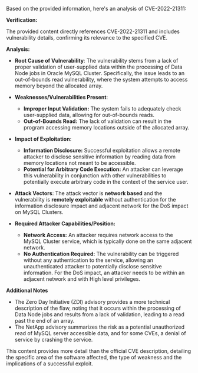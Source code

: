 Based on the provided information, here's an analysis of CVE-2022-21311:

**Verification:**

The provided content directly references CVE-2022-21311 and includes vulnerability details, confirming its relevance to the specified CVE.

**Analysis:**

*   **Root Cause of Vulnerability**: The vulnerability stems from a lack of proper validation of user-supplied data within the processing of Data Node jobs in Oracle MySQL Cluster. Specifically, the issue leads to an out-of-bounds read vulnerability, where the system attempts to access memory beyond the allocated array.

*   **Weaknesses/Vulnerabilities Present**:
    *   **Improper Input Validation:** The system fails to adequately check user-supplied data, allowing for out-of-bounds reads.
    *   **Out-of-Bounds Read:**  The lack of validation can result in the program accessing memory locations outside of the allocated array.

*   **Impact of Exploitation**:
    *   **Information Disclosure:**  Successful exploitation allows a remote attacker to disclose sensitive information by reading data from memory locations not meant to be accessible.
    *   **Potential for Arbitrary Code Execution:** An attacker can leverage this vulnerability in conjunction with other vulnerabilities to potentially execute arbitrary code in the context of the service user.

*   **Attack Vectors**: The attack vector is **network based** and the vulnerability is **remotely exploitable** without authentication for the information disclosure impact and adjacent network for the DoS impact on MySQL Clusters.

*   **Required Attacker Capabilities/Position:**
    *   **Network Access:** An attacker requires network access to the MySQL Cluster service, which is typically done on the same adjacent network.
    *   **No Authentication Required:**  The vulnerability can be triggered without any authentication to the service, allowing an unauthenticated attacker to potentially disclose sensitive information. For the DoS impact, an attacker needs to be within an adjacent network and with High level privileges.

**Additional Notes**

*   The Zero Day Initiative (ZDI) advisory provides a more technical description of the flaw, noting that it occurs within the processing of Data Node jobs and results from a lack of validation, leading to a read past the end of an array.
*   The NetApp advisory summarizes the risk as a potential unauthorized read of MySQL server accessible data, and for some CVEs, a denial of service by crashing the service.

This content provides more detail than the official CVE description, detailing the specific area of the software affected, the type of weakness and the implications of a successful exploit.